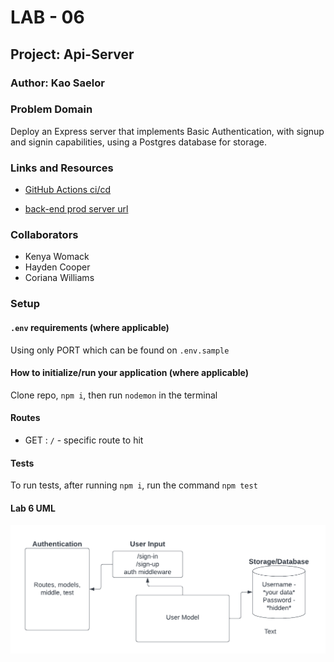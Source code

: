 # LAB - 06

## Project: Api-Server

### Author: Kao Saelor

### Problem Domain

Deploy an Express server that implements Basic Authentication, with signup and signin capabilities, using a Postgres database for storage.

### Links and Resources

- [GitHub Actions ci/cd](https://github.com/CodingKao/basic-auth/pulls)

- [back-end prod server url](https://basic-auth-wd0v.onrender.com/)

### Collaborators

- Kenya Womack
- Hayden Cooper
- Coriana Williams

### Setup

#### `.env` requirements (where applicable)

Using only PORT which can be found on `.env.sample`

#### How to initialize/run your application (where applicable)

Clone repo, `npm i`, then run `nodemon` in the terminal

#### Routes

- GET : `/` - specific route to hit

#### Tests

To run tests, after running `npm i`, run the command `npm test`

#### Lab 6 UML

![Lab 6 UML image](./assets/auth-uml.png)
